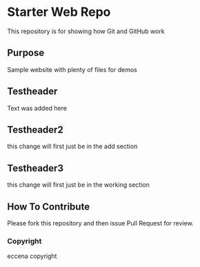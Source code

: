 # Starter Web Repo

This repository is for showing how Git and GitHub work

## Purpose

Sample website with plenty of files for demos

## Testheader

Text was added here

## Testheader2

this change will first just be in the add section

## Testheader3

this change will first just be in the working section

## How To Contribute

Please fork this repository and then issue Pull Request for review.

### Copyright

eccena copyright
